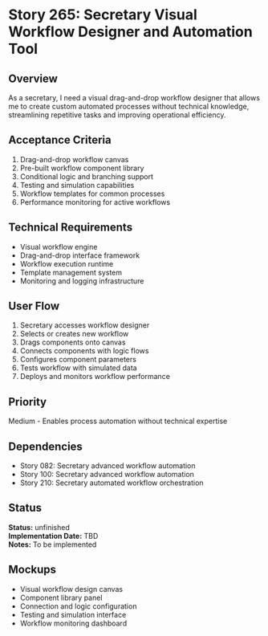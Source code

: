 # Story 265: Secretary Visual Workflow Designer and Automation Tool

## Overview
As a secretary, I need a visual drag-and-drop workflow designer that allows me to create custom automated processes without technical knowledge, streamlining repetitive tasks and improving operational efficiency.

## Acceptance Criteria
1. Drag-and-drop workflow canvas
2. Pre-built workflow component library
3. Conditional logic and branching support
4. Testing and simulation capabilities
5. Workflow templates for common processes
6. Performance monitoring for active workflows

## Technical Requirements
- Visual workflow engine
- Drag-and-drop interface framework
- Workflow execution runtime
- Template management system
- Monitoring and logging infrastructure

## User Flow
1. Secretary accesses workflow designer
2. Selects or creates new workflow
3. Drags components onto canvas
4. Connects components with logic flows
5. Configures component parameters
6. Tests workflow with simulated data
7. Deploys and monitors workflow performance

## Priority
Medium - Enables process automation without technical expertise

## Dependencies
- Story 082: Secretary advanced workflow automation
- Story 100: Secretary advanced workflow automation
- Story 210: Secretary automated workflow orchestration


## Status
**Status:** unfinished  
**Implementation Date:** TBD  
**Notes:** To be implemented
## Mockups
- Visual workflow design canvas
- Component library panel
- Connection and logic configuration
- Testing and simulation interface
- Workflow monitoring dashboard